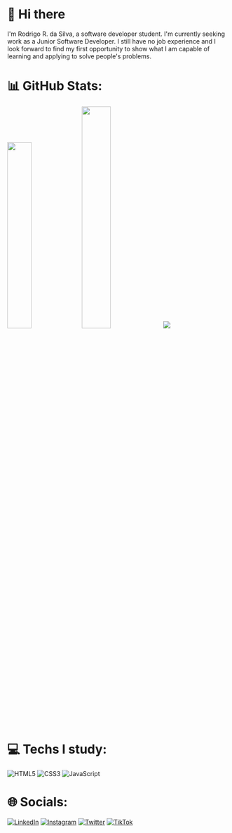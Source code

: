# 👋 Hi there

I'm Rodrigo R. da Silva, a software developer student. I'm currently seeking work as a Junior Software Developer. I still have no job experience and I look forward to find my first opportunity to show what I am capable of learning and applying to solve people's problems.

# 📊 GitHub Stats:
<img src="https://github-readme-stats-wheat-two-53.vercel.app/api?username=rodrigoribesi&theme=dracula&hide_border=false&include_all_commits=false&count_private=false"  width="33%" />                   <img src="https://github-readme-streak-stats.herokuapp.com/?user=rodrigoribesi&theme=dracula&hide_border=false"  width="36%" />                   ![](https://github-readme-stats-wheat-two-53.vercel.app/api/top-langs/?username=rodrigoribesi&theme=dracula&hide_border=false&include_all_commits=false&count_private=false&layout=compact)

# 💻 Techs I study:
![HTML5](https://img.shields.io/badge/html5-%23E34F26.svg?style=for-the-badge&logo=html5&logoColor=white) 
![CSS3](https://img.shields.io/badge/css3-%231572B6.svg?style=for-the-badge&logo=css3&logoColor=white) 
![JavaScript](https://img.shields.io/badge/javascript-%23323330.svg?style=for-the-badge&logo=javascript&logoColor=%23F7DF1E) 

# 🌐 Socials:
[![LinkedIn](https://img.shields.io/badge/LinkedIn-%230077B5.svg?logo=linkedin&logoColor=white)](https://linkedin.com/in/rodrigoribesi) 
[![Instagram](https://img.shields.io/badge/Instagram-%23E4405F.svg?logo=Instagram&logoColor=white)](https://instagram.com/rodrigoribesi) 
[![Twitter](https://img.shields.io/badge/Twitter-%231DA1F2.svg?logo=Twitter&logoColor=white)](https://twitter.com/rodrigoribesi) 
[![TikTok](https://img.shields.io/badge/TikTok-%23000000.svg?logo=TikTok&logoColor=white)](https://tiktok.com/@rodrigoribesi) 

<!---
- 👋 Hi, I’m Rodrigo R. da Silva.
- 🌱 I’m currently learning HTML, CSS and JS.
- 💞️ I’m looking to collaborate on any project that might help me learn more.
- 📫 How to reach me? E-mail me at rodrigoribesi@gmail.com.


rodrigoribesi/rodrigoribesi is a ✨ special ✨ repository because its `README.md` (this file) appears on your GitHub profile.
You can click the Preview link to take a look at your changes.
--->

